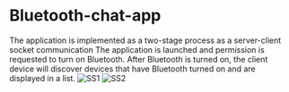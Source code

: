 # Bluetooth-chat-app
The application is implemented as a two-stage process as a server-client socket communication The application is launched and permission is requested to turn on Bluetooth. After Bluetooth is turned on, the client device will discover devices that have Bluetooth turned on and are displayed in a list. 
![SS1](https://github.com/arpit-raj31/Bluetooth-chat-app/assets/130226536/822491ca-3cf6-4f16-a3ba-32ed890880e1)
![SS2](https://github.com/arpit-raj31/Bluetooth-chat-app/assets/130226536/d88e3529-e022-4b9f-baf2-829cc19ade7a)
